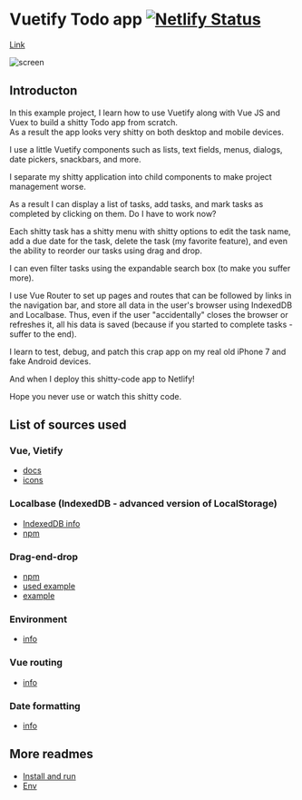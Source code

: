 # Vuetify Todo app [![Netlify Status](https://api.netlify.com/api/v1/badges/7cf66440-1992-4145-a6a0-f57b7db05c1a/deploy-status)](https://app.netlify.com/sites/shitty-vue-todo/deploys)  
[Link](https://vuetify-todo-main.netlify.app/#/)  
  
![screen](https://raw.githubusercontent.com/p12s/vue-todo/main/vuetify-todo-app-capture.JPG)  

## Introducton
In this example project, I learn how to use Vuetify along with Vue JS and Vuex to build a shitty Todo app from scratch.  
As a result the app looks very shitty on both desktop and mobile devices.  
    
I use a little Vuetify components such as lists, text fields, menus, dialogs, date pickers, snackbars, and more.  
  
I separate my shitty application into child components to make project management worse.  
    
As a result I can display a list of tasks, add tasks, and mark tasks as completed by clicking on them. Do I have to work now?  
  
Each shitty task has a shitty menu with shitty options to edit the task name, add a due date for the task, delete the task (my favorite feature), and even the ability to reorder our tasks using drag and drop.
  
I can even filter tasks using the expandable search box (to make you suffer more).
  
I use Vue Router to set up pages and routes that can be followed by links in the navigation bar, and store all data in the user's browser using IndexedDB and Localbase. Thus, even if the user "accidentally" closes the browser or refreshes it, all his data is saved (because if you started to complete tasks - suffer to the end).
  
I learn to test, debug, and patch this crap app on my real old iPhone 7 and fake Android devices.  
  
And when I deploy this shitty-code app to Netlify!  
  
Hope you never use or watch this shitty code.  
  
## List of sources used
  
### Vue, Vietify
- [docs](https://vuetifyjs.com/en/api/v-navigation-drawer/#props)
- [icons](https://materialdesignicons.com)

### Localbase (IndexedDB - advanced version of LocalStorage)
- [IndexedDB info](https://learn.javascript.ru/indexeddb)
- [npm](https://github.com/dannyconnell/localbase#disable-the-gorgeous-logs)

### Drag-end-drop
- [npm](https://github.com/SortableJS/Vue.Draggable)
- [used example](https://github.com/SortableJS/Vue.Draggable/blob/master/example/components/handle.vue)
- [example](https://sortablejs.github.io/Vue.Draggable/#/handle)

### Environment
- [info](https://cli.vuejs.org/guide/mode-and-env.html#modes)

### Vue routing
- [info](https://v3.router.vuejs.org/guide/advanced/navigation-guards.html#global-before-guards)

### Date formatting
- [info](https://date-fns.org/v2.28.0/docs/format)

## More readmes
- [Install and run](install-and-run.md)
- [Env](env.md)
